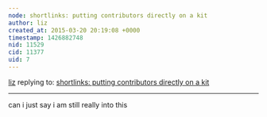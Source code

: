```yaml
---
node: shortlinks: putting contributors directly on a kit
author: liz
created_at: 2015-03-20 20:19:08 +0000
timestamp: 1426882748
nid: 11529
cid: 11377
uid: 7
---
```




[liz](../profile/liz) replying to: [shortlinks: putting contributors directly on a kit](../notes/mathew/01-17-2015/shortlinks-putting-contributors-directly-on-a-kit)

----
can i just say i am still really into this